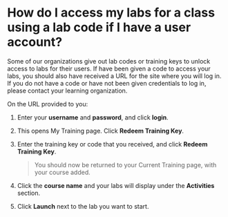 # How do I access my labs for a class using a lab code if I have a user account?

Some of our organizations give out lab codes or training keys to unlock access to labs for their users. If have been given a code to access your labs, you should also have received a URL for the site where you will log in. If you do not have a code or have not been given credentials to log in, please contact your learning organization.

On the URL provided to you:
1. Enter your **username** and **password**, and click **login**.
1. This opens My Training page. Click **Redeem Training Key**.
1. Enter the training key or code that you received, and click **Redeem Training Key**.

    > You should now be returned to your Current Training page, with your course added. 

1. Click the **course name** and your labs will display under the **Activities** section.
1. Click **Launch** next to the lab you want to start. 
